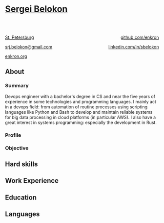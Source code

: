 
# [Sergei Belokon](/download/cv.pdf)

<br>
<br>
<p style="text-align:left;">
	<a href="https://www.google.com/maps/place/St+Petersburg,+Russia/@59.940117,29.8145062,10z">St. Petersburg</a>
    <span style="float:right;">
		<a href="https://github.com/enkron">github.com/enkron</a>
    </span>
</p>

<p style="text-align:left;">
	<a href="mailto:srj.belokon@gmail.com">srj.belokon@gmail.com</a>
    <span style="float:right;">
		<a href="https://linkedin.com/in/sbelokon">linkedin.com/in/sbelokon</a>
    </span>
</p>

<p style="text-align:left;">
	<a href="https://enkron.org">enkron.org</a>
</p>

## About

### Summary

Devops engineer with a bachelor's degree in CS and near the five years of
experience in some technologies and programming languages.
I mainly act in a devops field: from automation of routine processes using
scripting languages like Python and Bash to develop and maintain reliable
systems for big data processing in cloud platforms (in particular AWS).
I also have a great interest in systems programming: especially the development
in Rust.

### Profile

### Objective

## Hard skills

## Work Experience

## Education

## Languages
